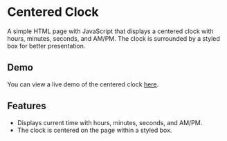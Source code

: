 # Centered Clock

A simple HTML page with JavaScript that displays a centered clock with hours, minutes, seconds, and AM/PM.   The clock is surrounded by a styled box for better presentation.

## Demo

You can view a live demo of the centered clock [here](#).

## Features

- Displays current time with hours, minutes, seconds, and AM/PM.
- The clock is centered on the page within a styled box.
